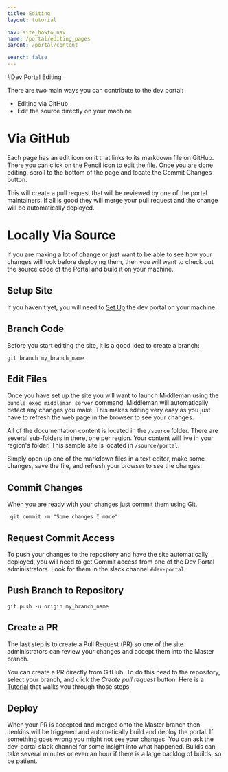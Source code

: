 ```yaml
---
title: Editing
layout: tutorial

nav: site_howto_nav
name: /portal/editing_pages
parent: /portal/content

search: false
---
```


#Dev Portal Editing

There are two main ways you can contribute to the dev portal:

 - Editing via GitHub
 - Edit the source directly on your machine


# Via GitHub

Each page has an edit icon on it that links to its markdown file on GitHub. There you can click on the Pencil icon to edit the file. Once you are done editing, scroll to the bottom of the page and locate the Commit Changes button. 

This will create a pull request that will be reviewed by one of the portal maintainers. If all is good they will merge your pull request and the change will be automatically deployed.

# Locally Via Source

If you are making a lot of change or just want to be able to see how your changes will look before deploying them, then you will want to check out the source code of the Portal and build it on your machine.

## Setup Site

If you haven't yet, you will need to [Set Up](/portal/setup.html) the dev portal on your machine.

## Branch Code

Before you start editing the site, it is a good idea to create a branch:

```git branch my_branch_name```

## Edit Files

Once you have set up the site you will want to launch Middleman using the `bundle exec middleman server` command. Middleman will automatically detect any changes you make. This makes editing very easy as you just have to refresh the web page in the browser to see your changes.

All of the documentation content is located in the `/source` folder. There are several sub-folders in there, one per region. Your content will live in your region's folder. This sample site is located in `/source/portal`.

Simply open up one of the markdown files in a text editor, make some changes, save the file, and refresh your browser to see the changes.

## Commit Changes

When you are ready with your changes just commit them using Git.

``` git commit -m "Some changes I made"```

## Request Commit Access

To push your changes to the repository and have the site automatically deployed, you will need to get Commit access from one of the Dev Portal administrators. Look for them in the slack channel `#dev-portal`.

## Push Branch to Repository

```git push -u origin my_branch_name```

## Create a PR

The last step is to create a Pull Request (PR) so one of the site administrators can review your changes and accept them into the Master branch.

You can create a PR directly from GitHub. To do this head to the repository, select your branch, and click the  *Create pull request* button. Here is a [Tutorial](https://help.github.com/articles/creating-a-pull-request/) that walks you through those steps.

## Deploy

When your PR is accepted and merged onto the Master branch then Jenkins will be triggered and automatically build and deploy the portal. If something goes wrong you might not see your changes. You can ask the dev-portal slack channel for some insight into what happened. Builds can take several minutes or even an hour if there is a large backlog of builds, so be patient.


